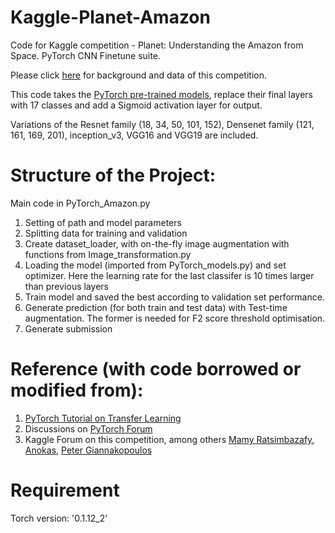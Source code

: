 # Kaggle-Planet-Amazon
Code for Kaggle competition - Planet: Understanding the Amazon from Space. PyTorch CNN Finetune suite.

Please click [here](https://www.kaggle.com/c/planet-understanding-the-amazon-from-space) for background and data of this competition.

This code takes the [PyTorch pre-trained models](http://pytorch.org/docs/master/torchvision/models.html), replace their final layers with 17 classes and add a Sigmoid activation layer for output. 

Variations of the Resnet family (18, 34, 50, 101, 152), Densenet family (121, 161, 169, 201), inception_v3, VGG16 and VGG19 are included.

# Structure of the Project:
Main code in PyTorch_Amazon.py
   1. Setting of path and model parameters
   1. Splitting data for training and validation
   1. Create dataset_loader, with on-the-fly image augmentation with functions from Image_transformation.py
   1. Loading the model (imported from PyTorch_models.py) and set optimizer. Here the learning rate for the last classifer is 10 times larger than previous layers
   1. Train model and saved the best according to validation set performance.
   1. Generate prediction (for both train and test data) with Test-time augmentation. The former is needed for F2 score threshold optimisation.
   1. Generate submission


# Reference (with code borrowed or modified from):
1. [PyTorch Tutorial on Transfer Learning](http://pytorch.org/tutorials/)
2. Discussions on [PyTorch Forum](https://discuss.pytorch.org/t/how-to-perform-finetuning-in-pytorch/419/11)
3. Kaggle Forum on this competition, among others [Mamy Ratsimbazafy](https://www.kaggle.com/mratsim/starting-kit-for-pytorch-deep-learning), [Anokas](https://www.kaggle.com/c/planet-understanding-the-amazon-from-space/discussion/32475), [Peter Giannakopoulos](https://www.kaggle.com/petrosgk/keras-vgg19-0-93028-private-lb)

# Requirement
Torch version: '0.1.12_2'
